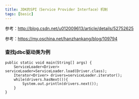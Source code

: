 ```yaml
---
title: JDK的SPI（Service Provider Interface）机制
tags: [basic]
---
```


参考：http://blog.csdn.net/u012009613/article/details/52752625

参考：https://my.oschina.net/hanzhankang/blog/109794

### 查找jdbc驱动类为例

```
public static void main(String[] args) {
    ServiceLoader<Driver> serviceLoader=ServiceLoader.load(Driver.class);
    Iterator<Driver> drivers=serviceLoader.iterator();
    while(drivers.hasNext()){
        System.out.println(drivers.next());
    }
}
```